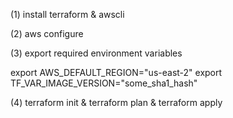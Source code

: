 (1) install terraform & awscli

(2) aws configure

(3) export required environment variables

export AWS_DEFAULT_REGION="us-east-2"
export TF_VAR_IMAGE_VERSION="some_sha1_hash"
 
(4) terraform init & terraform plan & terraform apply
